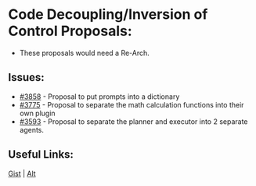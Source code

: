 [gist]:https://gist.github.com/anonhostpi/97d4bb3e9535c92b8173fae704b76264#file-_topics-0003-structure-ioc-md
[source]:https://github.com/anonhostpi/AUTOGPT.TRACKERS/blob/main/TOPICS/0003.STRUCTURE/IOC.md
# Code Decoupling/Inversion of Control Proposals:
- These proposals would need a Re-Arch.
## Issues:
- [#3858][3858] - Proposal to put prompts into a dictionary
- [#3775][3775] - Proposal to separate the math calculation functions into their own plugin
- [#3593][3593] - Proposal to separate the planner and executor into 2 separate agents.

## Useful Links:
[Gist][gist] | [Alt][source]

[3593]:https://github.com/Significant-Gravitas/Auto-GPT/issues/3593
[3775]:https://github.com/Significant-Gravitas/Auto-GPT/issues/3775
[3858]:https://github.com/Significant-Gravitas/Auto-GPT/issues/3858